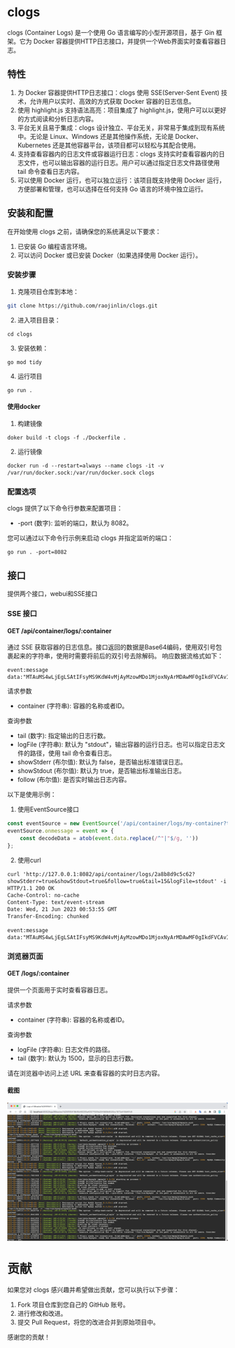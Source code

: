 # clogs
clogs (Container Logs) 是一个使用 Go 语言编写的小型开源项目，基于 Gin 框架。它为 Docker 容器提供HTTP日志接口，并提供一个Web界面实时查看容器日志。


## 特性
1. 为 Docker 容器提供HTTP日志接口：clogs 使用 SSE(Server-Sent Event) 技术，允许用户以实时、高效的方式获取 Docker 容器的日志信息。
2. 使用 highlight.js 支持语法高亮：项目集成了 highlight.js，使用户可以以更好的方式阅读和分析日志内容。
3. 平台无关且易于集成：clogs 设计独立、平台无关，非常易于集成到现有系统中。无论是 Linux、Windows 还是其他操作系统，无论是 Docker、Kubernetes 还是其他容器平台，该项目都可以轻松与其配合使用。
4. 支持查看容器内的日志文件或容器运行日志：clogs 支持实时查看容器内的日志文件，也可以输出容器的运行日志。用户可以通过指定日志文件路径使用 tail 命令查看日志内容。
5. 可以使用 Docker 运行，也可以独立运行：该项目既支持使用 Docker 运行，方便部署和管理，也可以选择在任何支持 Go 语言的环境中独立运行。

## 安装和配置
在开始使用 clogs 之前，请确保您的系统满足以下要求：

1. 已安装 Go 编程语言环境。
2. 可以访问 Docker 或已安装 Docker（如果选择使用 Docker 运行）。

### 安装步骤

1. 克隆项目仓库到本地：
```bash
git clone https://github.com/raojinlin/clogs.git
```

2. 进入项目目录：
```shell
cd clogs
```

3. 安装依赖：
```shell
go mod tidy
```

4. 运行项目
```shell
go run .
```

#### 使用docker

1. 构建镜像
```shell
doker build -t clogs -f ./Dockerfile .
```

2. 运行镜像
```shell
docker run -d --restart=always --name clogs -it -v /var/run/docker.sock:/var/run/docker.sock clogs
```

### 配置选项

clogs 提供了以下命令行参数来配置项目：
- -port (数字): 监听的端口，默认为 8082。

您可以通过以下命令行示例来启动 clogs 并指定监听的端口：

```shell
go run . -port=8082
```

## 接口
提供两个接口，webui和SSE接口

### SSE 接口

#### GET /api/container/logs/:container
通过 SSE 获取容器的日志信息。接口返回的数据是Base64编码，使用双引号包裹起来的字符串，使用时需要将前后的双引号去除解码。
响应数据流格式如下：

```text
event:message
data:"MTAuMS4wLjEgLSAtIFsyMS9KdW4vMjAyMzowMDo1MjoxNyArMDAwMF0gIkdFVCAvIEhUVFAvMS4xIiAyMDAgNiAiIiAia3ViZS1wcm9iZS8xLjI1Igo="
```

请求参数
- container (字符串): 容器的名称或者ID。

查询参数
- tail (数字): 指定输出的日志行数。
- logFile (字符串): 默认为 "stdout"，输出容器的运行日志。也可以指定日志文件的路径，使用 tail 命令查看日志。
- showStderr (布尔值): 默认为 false，是否输出标准错误日志。
- showStdout (布尔值): 默认为 true，是否输出标准输出日志。
- follow (布尔值): 是否实时输出日志内容。

以下是使用示例：
1. 使用EventSource接口
```javascript
const eventSource = new EventSource('/api/container/logs/my-container?tail=100&logFile=app.log&showStderr=true&showStdout=true&follow=false');
eventSource.onmessage = event => {
    const decodeData = atob(event.data.replace(/^"|"$/g, ''))
};
```

2. 使用curl
```shell
curl 'http://127.0.0.1:8082/api/container/logs/2a8b8d9c5c62?showStderr=true&showStdout=true&follow=true&tail=15&logFile=stdout' -i
HTTP/1.1 200 OK
Cache-Control: no-cache
Content-Type: text/event-stream
Date: Wed, 21 Jun 2023 00:53:55 GMT
Transfer-Encoding: chunked

event:message
data:"MTAuMS4wLjEgLSAtIFsyMS9KdW4vMjAyMzowMDo1MjoxNyArMDAwMF0gIkdFVCAvIEhUVFAvMS4xIiAyMDAgNiAiIiAia3ViZS1wcm9iZS8xLjI1Igo="
```

### 浏览器页面
#### GET /logs/:container

提供一个页面用于实时查看容器日志。

请求参数
- container (字符串): 容器的名称或者ID。

查询参数
- logFile (字符串): 日志文件的路径。
- tail (数字): 默认为 1500，显示的日志行数。

请在浏览器中访问上述 URL 来查看容器的实时日志内容。

#### 截图
![logs.png](./screenhost/logs.png)

# 贡献
如果您对 clogs 感兴趣并希望做出贡献，您可以执行以下步骤：

1. Fork 项目仓库到您自己的 GitHub 账号。
2. 进行修改和改进。
3. 提交 Pull Request，将您的改进合并到原始项目中。

感谢您的贡献！